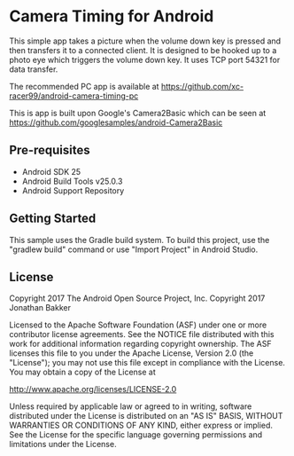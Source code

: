 
Camera Timing for Android
===================================

This simple app takes a picture when the volume down key is pressed and then 
transfers it to a connected client.  It is designed to be hooked up to a photo
eye which triggers the volume down key.  It uses TCP port 54321 for data transfer.

The recommended PC app is available at
https://github.com/xc-racer99/android-camera-timing-pc

This is app is built upon Google's Camera2Basic which can be seen at
https://github.com/googlesamples/android-Camera2Basic

Pre-requisites
--------------

- Android SDK 25
- Android Build Tools v25.0.3
- Android Support Repository

Getting Started
---------------

This sample uses the Gradle build system. To build this project, use the
"gradlew build" command or use "Import Project" in Android Studio.

License
-------

Copyright 2017 The Android Open Source Project, Inc.
Copyright 2017 Jonathan Bakker

Licensed to the Apache Software Foundation (ASF) under one or more contributor
license agreements.  See the NOTICE file distributed with this work for
additional information regarding copyright ownership.  The ASF licenses this
file to you under the Apache License, Version 2.0 (the "License"); you may not
use this file except in compliance with the License.  You may obtain a copy of
the License at

http://www.apache.org/licenses/LICENSE-2.0

Unless required by applicable law or agreed to in writing, software
distributed under the License is distributed on an "AS IS" BASIS, WITHOUT
WARRANTIES OR CONDITIONS OF ANY KIND, either express or implied.  See the
License for the specific language governing permissions and limitations under
the License.

